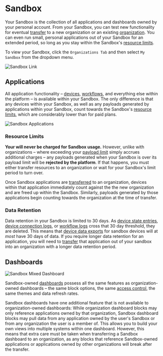 # Sandbox

Your Sandbox is the collection of all applications and dashboards owned by your personal account. From your Sandbox, you can test new functionality for eventual [transfer](/organizations/transferring-resources/) to a new organization or an existing [organization](/organizations/overview/). You can even run small, personal applications out of your Sandbox for an extended period, so long as you stay within the Sandbox's [resource limits](/organizations/resource-limits/).

To view your Sandbox, click the `Organizations Tab` and then select `My Sandbox` from the dropdown menu.

![Sandbox Link](/images/user-accounts/sandbox-link.png "Sandbox Link")

## Applications

All application functionality – [devices](/devices/overview/), [workflows](/workflows/overview/), and everything else within the platform – is available within your Sandbox. The only difference is that any devices within your Sandbox, as well as any payloads generated by applications within your Sandbox, count towards the Sandbox's [resource limits](/organizations/resource-limits/), which are considerably lower than for paid plans.

![Sandbox Applications](/images/user-accounts/sandbox-applications.png "Sandbox Applications")

### Resource Limits

**Your will never be charged for Sandbox usage.** However, unlike with organizations – where exceeding your [payload limit](/organizations/resource-limits/#payload-limits) simply accrues additional charges – any payloads generated when your Sandbox is over its payload limit will be **rejected by the platform**. If that happens, you must either transfer resources to an organization or wait for your Sandbox's limit period to turn over.

Once Sandbox applications are [transferred](/organizations/transferring-resources/) to an organization, devices within that application immediately count against the the new organization and are freed up within the Sandbox. Similarly, payloads generated by those applications begin counting towards the organization at the time of transfer.

### Data Retention

Data retention in your Sandbox is limited to 30 days. As [device state entries](/devices/state/), [device connection logs](/devices/overview/#connection-status), or [workflow logs](/rest-api/flow/#get-log-entries) cross that 30 day threshold, they are deleted. This means that [device data exports](/devices/overview/#data-export) for sandbox devices will at *most* have 30 days of data. If you require longer data retention for an application, you will need to [transfer](/organizations/transferring-resources/) that application out of your sandbox into an organization with a longer data retention period.

## Dashboards

![Sandbox Mixed Dashboard](/images/user-accounts/sandbox-mixed-dashboard.png "Sandbox Mixed Dashboard")

Sandbox-owned [dashboards](/dashboards/overview/) possess all the same features as organization-owned dashboards – the same block options, the same [access control](/dashboards/overview/#dashboard-access-control), the same themes and data refresh rates.

Sandbox dashboards have one additional feature that is not available to organization-owned dashboards: While organization dashboard blocks may only reference applications owned by that organization, Sandbox dashboard blocks may pull data from any application owned by the user's Sandbox or from any organization the user is a member of. This allows you to build your own views into multiple systems within one dashboard. However, this means that extra care must be taken when transferring a Sandbox dashboard to an organization, as any blocks that reference Sandbox-owned applications or applications owned by other organizations will break after the transfer.

